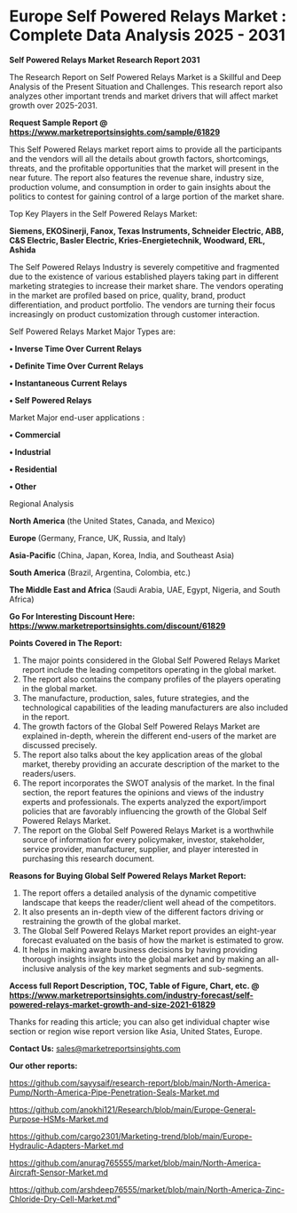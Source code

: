  # Europe Self Powered Relays Market : Complete Data Analysis 2025 - 2031

<strong>Self Powered Relays Market Research Report 2031</strong>

The Research Report on Self Powered Relays Market is a Skillful and Deep Analysis of the Present Situation and Challenges. This research report also analyzes other important trends and market drivers that will affect market growth over 2025-2031.

<strong>Request Sample Report @ <a href=https://www.marketreportsinsights.com/sample/61829>https://www.marketreportsinsights.com/sample/61829</a></strong>

This Self Powered Relays market report aims to provide all the participants and the vendors will all the details about growth factors, shortcomings, threats, and the profitable opportunities that the market will present in the near future. The report also features the revenue share, industry size, production volume, and consumption in order to gain insights about the politics to contest for gaining control of a large portion of the market share.

Top Key Players in the Self Powered Relays Market:

<strong>Siemens, EKOSinerji, Fanox, Texas Instruments, Schneider Electric, ABB, C&S Electric, Basler Electric, Kries-Energietechnik, Woodward, ERL, Ashida</strong>

The Self Powered Relays Industry is severely competitive and fragmented due to the existence of various established players taking part in different marketing strategies to increase their market share. The vendors operating in the market are profiled based on price, quality, brand, product differentiation, and product portfolio. The vendors are turning their focus increasingly on product customization through customer interaction.

Self Powered Relays Market Major Types are:

<strong>• Inverse Time Over Current Relays

• Definite Time Over Current Relays

• Instantaneous Current Relays

• Self Powered Relays</strong>

Market Major end-user applications :

<strong>• Commercial

• Industrial

• Residential

• Other</strong>

Regional Analysis

</u><strong><b>North America</b></strong> (the United States, Canada, and Mexico)

<strong><b>Europe </b></strong>(Germany, France, UK, Russia, and Italy)

<strong><b>Asia-Pacific</b></strong> (China, Japan, Korea, India, and Southeast Asia)

<strong><b>South America</b></strong> (Brazil, Argentina, Colombia, etc.)

<strong><b>The Middle East and Africa</b></strong> (Saudi Arabia, UAE, Egypt, Nigeria, and South Africa)

<strong>Go For Interesting Discount Here: <a href=https://www.marketreportsinsights.com/discount/61829>https://www.marketreportsinsights.com/discount/61829</a></strong>

<strong>Points Covered in The Report:</strong>
<ol>
  <li>The major points considered in the Global Self Powered Relays Market report include the leading competitors operating in the global market.</li>
  <li>The report also contains the company profiles of the players operating in the global market.</li>
  <li>The manufacture, production, sales, future strategies, and the technological capabilities of the leading manufacturers are also included in the report.</li>
  <li>The growth factors of the Global Self Powered Relays Market are explained in-depth, wherein the different end-users of the market are discussed precisely.</li>
  <li>The report also talks about the key application areas of the global market, thereby providing an accurate description of the market to the readers/users.</li>
  <li>The report incorporates the SWOT analysis of the market. In the final section, the report features the opinions and views of the industry experts and professionals. The experts analyzed the export/import policies that are favorably influencing the growth of the Global Self Powered Relays Market.</li>
  <li>The report on the Global Self Powered Relays Market is a worthwhile source of information for every policymaker, investor, stakeholder, service provider, manufacturer, supplier, and player interested in purchasing this research document.</li>
</ol>
<strong>Reasons for Buying Global Self Powered Relays Market Report:</strong>

<ol>
  <li>The report offers a detailed analysis of the dynamic competitive landscape that keeps the reader/client well ahead of the competitors.</li>
  <li>It also presents an in-depth view of the different factors driving or restraining the growth of the global market.</li>
  <li>The Global Self Powered Relays Market report provides an eight-year forecast evaluated on the basis of how the market is estimated to grow.</li>
  <li>It helps in making aware business decisions by having providing thorough insights insights into the global market and by making an all-inclusive analysis of the key market segments and sub-segments.</li>
</ol>
<strong>Access full Report Description, TOC, Table of Figure, Chart, etc. @ <a href=https://www.marketreportsinsights.com/industry-forecast/self-powered-relays-market-growth-and-size-2021-61829>https://www.marketreportsinsights.com/industry-forecast/self-powered-relays-market-growth-and-size-2021-61829</a></strong>


Thanks for reading this article; you can also get individual chapter wise section or region wise report version like Asia, United States, Europe.

<strong>Contact Us:</strong>
sales@marketreportsinsights.com

<strong>Our other reports:</strong>

<a href=https://github.com/sayysaif/research-report/blob/main/North-America-Pump/North-America-Pipe-Penetration-Seals-Market.md>https://github.com/sayysaif/research-report/blob/main/North-America-Pump/North-America-Pipe-Penetration-Seals-Market.md</a>

<a href=https://github.com/anokhi121/Research/blob/main/Europe-General-Purpose-HSMs-Market.md>https://github.com/anokhi121/Research/blob/main/Europe-General-Purpose-HSMs-Market.md</a>

<a href=https://github.com/cargo2301/Marketing-trend/blob/main/Europe-Hydraulic-Adapters-Market.md>https://github.com/cargo2301/Marketing-trend/blob/main/Europe-Hydraulic-Adapters-Market.md</a>

<a href=https://github.com/anurag765555/market/blob/main/North-America-Aircraft-Sensor-Market.md>https://github.com/anurag765555/market/blob/main/North-America-Aircraft-Sensor-Market.md</a>

<a href=https://github.com/arshdeep76555/market/blob/main/North-America-Zinc-Chloride-Dry-Cell-Market.md>https://github.com/arshdeep76555/market/blob/main/North-America-Zinc-Chloride-Dry-Cell-Market.md</a>"
